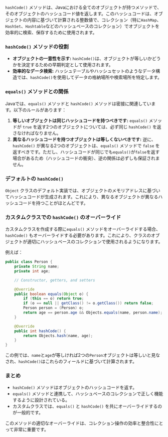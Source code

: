 `hashCode()` メソッドは、Javaにおける全てのオブジェクトが持つメソッドで、そのオブジェクトのハッシュコード値を返します。このハッシュコードは、オブジェクトの内容に基づいて計算される整数値で、コレクション（特に`HashMap`、`HashSet`、`Hashtable`などのハッシュベースのコレクション）でオブジェクトを効率的に検索、保存するために使用されます。

### `hashCode()` メソッドの役割
- **オブジェクトの一意性を示す:** `hashCode()`は、オブジェクトが等しいかどうかを決定するための早期判定として使用されます。
- **効率的なデータ検索:** ハッシュテーブルやハッシュセットのようなデータ構造では、`hashCode()`を使用してデータの格納場所や検索場所を特定します。

### `equals()` メソッドとの関係
Javaでは、`equals()` メソッドと `hashCode()` メソッドは密接に関連しています。以下のルールがあります：

1. **等しいオブジェクトは同じハッシュコードを持つべきです:** `equals()` メソッドが `true` を返す2つのオブジェクトについては、必ず同じ `hashCode()` を返さなければなりません。
2. **異なるハッシュコードを持つオブジェクトは等しくないべきです:** 逆に、`hashCode()` が異なる2つのオブジェクトは、`equals()` メソッドで `false` を返すべきです。ただし、ハッシュコードが同じでも`equals()`が`false`を返す場合があるため（ハッシュコードの衝突）、逆の関係は必ずしも保証されません。

### デフォルトの `hashCode()`
`Object` クラスのデフォルト実装では、オブジェクトのメモリアドレスに基づいてハッシュコードが生成されます。これにより、異なるオブジェクトが異なるハッシュコードを持つことがほとんどです。

### カスタムクラスでの `hashCode()` のオーバーライド
カスタムクラスを作成する際に`equals()` メソッドをオーバーライドする場合、`hashCode()` もオーバーライドする必要があります。これにより、クラスのオブジェクトが適切にハッシュベースのコレクションで使用されるようになります。

例えば：

```java
public class Person {
    private String name;
    private int age;

    // Constructor, getters, and setters

    @Override
    public boolean equals(Object o) {
        if (this == o) return true;
        if (o == null || getClass() != o.getClass()) return false;
        Person person = (Person) o;
        return age == person.age && Objects.equals(name, person.name);
    }

    @Override
    public int hashCode() {
        return Objects.hash(name, age);
    }
}
```

この例では、`name`と`age`が等しければ2つの`Person`オブジェクトは等しいと見なされ、`hashCode()`はこれらのフィールドに基づいて計算されます。

### まとめ
- `hashCode()` メソッドはオブジェクトのハッシュコードを返す。
- `equals()` メソッドと連携して、ハッシュベースのコレクションで正しく機能するように設計されている。
- カスタムクラスでは、`equals()` と `hashCode()` を共にオーバーライドするのが一般的です。

このメソッドの適切なオーバーライドは、コレクション操作の効率と整合性にとって非常に重要です。
